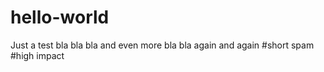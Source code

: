# hello-world
Just a test
bla bla bla 
and even more bla bla again 
and again 
#short spam
#high impact
